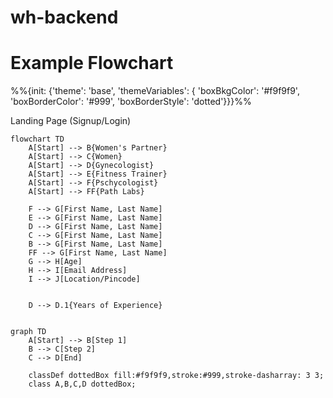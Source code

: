 # wh-backend
# Example Flowchart
   %%{init: {'theme': 'base', 'themeVariables': { 'boxBkgColor': '#f9f9f9', 'boxBorderColor': '#999', 'boxBorderStyle': 'dotted'}}}%%

Landing Page (Signup/Login)
```mermaid
flowchart TD
    A[Start] --> B{Women's Partner}
    A[Start] --> C{Women}
    A[Start] --> D{Gynecologist}
    A[Start] --> E{Fitness Trainer}
    A[Start] --> F{Pschycologist}
    A[Start] --> FF{Path Labs}

    F --> G[First Name, Last Name]
    E --> G[First Name, Last Name]
    D --> G[First Name, Last Name]
    C --> G[First Name, Last Name]
    B --> G[First Name, Last Name]
    FF --> G[First Name, Last Name]
    G --> H[Age]
    H --> I[Email Address]
    I --> J[Location/Pincode]


    D --> D.1{Years of Experience}


graph TD
    A[Start] --> B[Step 1]
    B --> C[Step 2]
    C --> D[End]

    classDef dottedBox fill:#f9f9f9,stroke:#999,stroke-dasharray: 3 3;
    class A,B,C,D dottedBox;


   

 